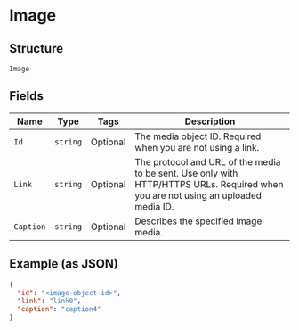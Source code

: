 
# Image

## Structure

`Image`

## Fields

| Name | Type | Tags | Description |
|  --- | --- | --- | --- |
| `Id` | `string` | Optional | The media object ID. Required when you are not using a link. |
| `Link` | `string` | Optional | The protocol and URL of the media to be sent. Use only with HTTP/HTTPS URLs. Required when you are not using an uploaded media ID. |
| `Caption` | `string` | Optional | Describes the specified image media. |

## Example (as JSON)

```json
{
  "id": "<image-object-id>",
  "link": "link0",
  "caption": "caption4"
}
```

